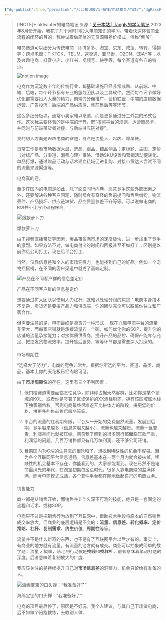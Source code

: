 ```yaml
---
{"dg-publish":true,"permalink":"/czc知识库/1-搞钱/电商相关/电商/","dgPassFrontmatter":true,"created":"2024-12-07T15:52:38.700+08:00","updated":"2024-12-08T11:39:22.409+08:00"}
---
```



> [!NOTE]+ oldwinter的电商笔记
> 来源：[关于本站 | Tangly的学习笔记](https://blog.tangly1024.com/about)
> 2023年8月份开始，我花了几个月时间投入电商知识的学习。带着快速体验商业流程的闭环的目的，我尝试着做简单的无货源赚差价模式，俗称“倒爷”。
> 
> 电商赛道可以细分为传统电商：即拼多多、淘宝、京东、咸鱼、转转、得物等；跨境电商：TIKTOK、TEUM、速卖通、亚马逊、OZON、EBAY等；以及兴趣电商：抖音小店、小红书、视频号、快手等，每个赛道有各自的特点。
> 
> ![notion image](https://www.notion.so/image/https%3A%2F%2Fprod-files-secure.s3.us-west-2.amazonaws.com%2F6c096b44-beb9-48ee-8f92-1efdde47f3a3%2Fa9d73d92-4348-4b46-ac72-9f7f7eeba9fd%2Fimage.png?table=block&id=133f93b9-208b-8015-83fd-cd000ca5afef&t=133f93b9-208b-8015-83fd-cd000ca5afef&width=587.1181030273438&cache=v2)
> 
> 电商作为沉淀数十年的传统行业，其基础设施已经非常成熟、从前端、中端、后端，每个环节都有专业的服务团队以及工具软件。然而每个环节做好优化都需要投入大量的精力，前端的分佣推广、营销联盟；中端的店铺数据运营、广告投流；后端的产品供应链、售前售后等等环节。
> 
> 这么多细分板块，通常小卖家难以吃透，而是更多通过分工外包的形式合作。这次我主要体验的是中端的环节，既“按照平台的规则，运营商品卡、并同时与前端带货者对接、与后端供应链对接”。
> 
> 我的切入方向是兴趣电商的赛道，特点是流量大、起店、爆单快。
> 
> 日常工作是看市场数据大盘，选品、跟品、铺品测品；定标题、主图、定价（对标产品、分渠道、消费心理）策略、借助SKU设置和营销活动促转化、单品打爆，通过赠品活动与话术建立私域促进复购、对接带货达人尝试不同的流量来源渠道等。
> 
> 电商真的卷。
> 
> 至少在国内的电商是如此，除了面临同行内卷、恶意竞争这些外部因素之外，还要解决各种客户问题、随时都会有奇怪的售前提问和售后纠纷，物流丢件、产品损坏、供应链缺货、品控质量参差不齐等等。可以说做电商的ROI并不比写代码程序高。
> 
> ![爆款萝卜刀](https://www.notion.so/image/https%3A%2F%2Fprod-files-secure.s3.us-west-2.amazonaws.com%2F6c096b44-beb9-48ee-8f92-1efdde47f3a3%2Feaf8b0f6-cf3a-4ed2-b615-a0669fb4c70f%2FUntitled.png?table=block&id=74ded77d-8a90-4d8c-9e34-a7e3ff4859be&t=74ded77d-8a90-4d8c-9e34-a7e3ff4859be&width=192&cache=v2)
> 
> 爆款萝卜刀
> 
> 由于视频直播带货等因素，爆品覆盖满市场的速度极快，进一步加重了竞争的激烈。如果方法不对，做电商付出的时间和回报甚至不如打工；区别是以前你给公司打工，现在给平台打工。
> 
> 当然，仅靠信息差和个人的市场洞察力，也能找到自己的好品。例如一个宠物摇摇椅，在不同的客户渠道中就成了高端定制。
> 
> ![产品在不同客户群的信息差定价](https://www.notion.so/image/https%3A%2F%2Fprod-files-secure.s3.us-west-2.amazonaws.com%2F6c096b44-beb9-48ee-8f92-1efdde47f3a3%2F24a08449-f5cf-485d-bbea-fe727a87824f%2FUntitled.png?table=block&id=7fbbdaac-d0e1-4130-a4a1-fbed20a049ba&t=7fbbdaac-d0e1-4130-a4a1-fbed20a049ba&width=288&cache=v2)
> 
> 产品在不同客户群的信息差定价
> 
> 想要通过扩大团队以借用人力杠杆，就难以处理分润的尴尬：电商本身技术不复杂，卖货还是要拼产品力和供货端，你的团队完全可以脱离你独立和厂家合作。
> 
> 但需要注意的是，电商最终是卖货的一种形式， 现在兴趣电商平台的流量非常大，而每家店铺就是承接流量的一个碗，如何优化你的SOP，提升你的店铺的流量承接能力；对接优质供货商，提升产品的品控、确保产能库存充足、把控发货物流效率，提升售后服务，等等环节都是需要深入打磨的。
> 
> ### 
> 
> [](https://blog.tangly1024.com/about#8a4e74013f7d454dadb8bb5ff57a76ff "市场周期性")市场周期性
> 
> “选择大于努力”，电商的竞争非常大。根据你所选的平台、赛道、品类、商品，基本上你的天花板已经肉眼可见。
> 
> 由于**市场周期性**的存在，这里有三个不利因素：
> 
> 1. 低门槛赛道需要面临恶性竞争，除非你占据天然客群，比如你是某个领域的KOL、或者你是签署了区域保护的XX酒经销商，拥有该区域属地线下独家销售权。否则电商最终很难避开比拼体力的阶段，拼更低的价格、拼更多的售前售后服务等等。
> 
> 2. 平台的流量的红利期有限，平台从一开始的免费自然流量，发展到后期，竞争越来越多（信息差越来越小）、流量也越来越贵。流量一旦变贵，利润空间也就被压缩。目前我了解到的很多同行都面临压款严重，利润低的问题。几百万销售额只有几万块利润、还不够公司开销。
> 
> 3. 目前国内ToC端的生意真的很饱和了，想找到稀缺性的机会不容易。因为各个互联网平台信息通畅，信息差基本在一两个月内就会被抹掉，稀缺性的机会基本不存在，你能看到的，大家都能看到。现在已然不是电商最风光的年代，在淘宝初期的蛮荒时代，很多人靠电商赚的盆满钵满，而今电商模式成熟，各个软件平台都在圈地做起自己的电商业务。
> 
> ### 
> 
> [](https://blog.tangly1024.com/about#4003d7710e074b89b799782accc10a26 "销售能力")销售能力
> 
> 商业都是从销售开始，而销售并非什么深不可测的技能，他只是一套固定的流程和话术、或称SOP。
> 
> 电商只不过是把销售行为放到了互联网中，借助技术手段将原本的自然销售成交率放大，但商业的底层逻辑是不变的：**流量、信息差、转化概率、定价策略、杠杆、复制需求、终生价值、周期性**等等。
> 
> 流量并不是什么新奇的东西，也不是有了互联网平台以后才有的。事实上，有商业的地方就有流量，有流量的地方就有成交。商业可以抽象成简单的数学题：流量 x 概率，落地到行动就是**找钱**和**找杠杆**，前者意味着单点打透的深度，后者意味着复制放大的广度。
> 
> 我应该关注的是持续提升自己对**市场信息差**的洞察力，机会只留给有准备的人。
> 
> ![海绵宝宝的口头禅：“我准备好了”](https://www.notion.so/image/https%3A%2F%2Fprod-files-secure.s3.us-west-2.amazonaws.com%2F6c096b44-beb9-48ee-8f92-1efdde47f3a3%2Fed4072c6-bec7-4c25-88dc-00315fcd4ea6%2Feaf81a4c510fd9f9d72abf7e737fc32a2834349b0ed3.gif?table=block&id=60ea8954-b33e-4cb4-8a15-ae47c59e4767&t=60ea8954-b33e-4cb4-8a15-ae47c59e4767&width=192&cache=v2)
> 
> 海绵宝宝的口头禅：“我准备好了”
> 
> 电商的项目最后停了，原因是不好玩。我个人建议，与其自己下场做电商，远不如做个陪跑教练，去教别人做。